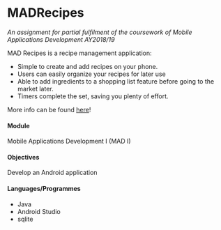 # MADRecipes
*An assignment for partial fulfilment of the coursework of Mobile Applications Development AY2018/19*

MAD Recipes is a recipe management application:
* Simple to create and add recipes on your phone.
* Users can easily organize your recipes for later use 
* Able to add ingredients to a shopping list feature before going to the market later. 
* Timers complete the set, saving you plenty of effort.

More info can be found [here](https://docs.google.com/presentation/d/1khuu2DK6t2wdprv7h5QVXHrPD9bLhoglZcXfZme-jdE/edit?usp=sharing)!

#### Module
Mobile Applications Development I (MAD I)

#### Objectives
Develop an Android application

#### Languages/Programmes
* Java
* Android Studio
* sqlite
